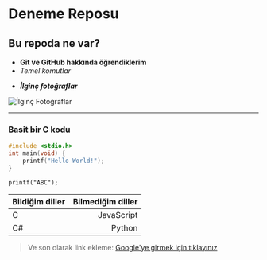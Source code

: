 # Deneme Reposu

## Bu repoda ne var?

- **Git ve GitHub hakkında öğrendiklerim**
- *Temel komutlar*
* ***İlginç fotoğraflar***

![İlginç Fotoğraflar](https://picsum.photos/250/250)

---
### Basit bir C kodu
```c
#include <stdio.h>
int main(void) {
    printf("Hello World!");
}
```
`printf("ABC");`

|Bildiğim diller | Bilmediğim diller|
| :--- |  ---: |
| C | JavaScript |
| C# | Python |

> Ve son olarak link ekleme:
[Google'ye girmek için tıklayınız](https://www.google.com)


 
